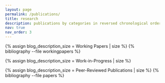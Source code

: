```yaml
---
layout: page
permalink: /publications/
title: research
description: publications by categories in reversed chronological order. generated by jekyll-scholar.
nav: true
nav_order: 3
---
```


<!-- _pages/publications.md -->
<div class="publications">

{% assign blog_description_size = Working Papers | size %}
{% bibliography --file workingpapers %}

{% assign blog_description_size = Work-in-Progress | size %}

{% assign blog_description_size = Peer-Reviewed Publications | size %}
{% bibliography --file papers %}

</div>
